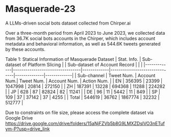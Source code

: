 # Masquerade-23
A LLMs-driven social bots dataset collected from Chirper.ai

Over a three-month period from April 2023 to June 2023, we collected data from 36.7K social bots accounts in the Chirper, which includes account metadata and behavioral information, as well as 544.6K tweets generated by these accounts.

Table 1: Statical Information of Masquerade Dataset
| Stat. Info. | Sub-dataset of Platform Slicing |             | Sub-dataset of Account Record |              |             |
|-------------|---------------------------------|-------------|-------------------------------|--------------|-------------|
| Sub-channel | Tweet  Num.                     | Account Num.| Tweet Num.                    | Account Num. | Action Num. |
| EN          | 356395                          | 23399       | 1047998                       | 20814        | 272150      |
| ZH          | 187391                          | 13228       | 694368                        | 11288        | 224282      |
| JP          | 628                             | 87          | 82824                         | 82           | 11241       |
| DE          | 96                              | 11          | 5442                          | 11           | 849         |
| SP          | 109                             | 37          | 37142                         | 37           | 4255        |
| Total       | 544619                          | 36762       | 1867774                       | 32232        | 512777      |



Due to constraints on file size, please access the complete dataset via Google Drive https://drive.google.com/drive/folders/15aNjFZVb5b8G9LMXZDslVO3nETufym-P?usp=drive_link
